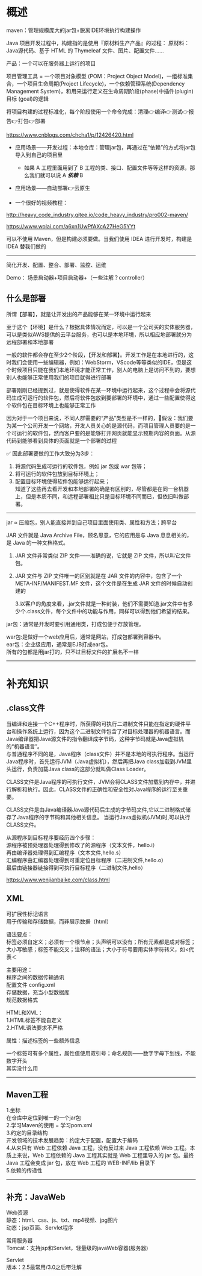 # 概述

maven：管理规模庞大的jar包+脱离IDE环境执行构建操作  

Java 项目开发过程中，构建指的是使用『原材料生产产品』的过程：
原材料：Java源代码、基于 HTML 的 Thymeleaf 文件、图片、配置文件……  

产品：一个可以在服务器上运行的项目  


项目管理工具 = 一个项目对象模型 (POM：Project Object Model)，一组标准集合，一个项目生命周期(Project Lifecycle)，一个依赖管理系统(Dependency Management System)，和用来运行定义在生命周期阶段(phase)中插件(plugin)目标 (goal)的逻辑  


将项目构建的过程标准化，每个阶段使用一个命令完成：清理👉编译👉测试👉报告👉打包👉部署


https://www.cnblogs.com/chcha1/p/12426420.html




- 应用场景——开发过程：本地仓库：管理jar包，再通过在“依赖”的方式将jar包导入到自己的项目里
  - 如果 A 工程里面用到了 B 工程的类、接口、配置文件等等这样的资源，那么我们就可以说 A ***依赖*** B


- 应用场景——自动部署👉云原生
  

- 一个很好的视频教程：


http://heavy_code_industry.gitee.io/code_heavy_industry/pro002-maven/  



https://www.wolai.com/a6xn1UwPfAXcA27HeG5YYt  




可以不使用 Maven，但是构建必须要做。当我们使用 IDEA 进行开发时，构建是 IDEA 替我们做的


***


简化开发、配置、整合、部署、监控、运维  


Demo：
场景启动器+项目启动器+（一些注解？controller）


## 什么是部署  


所谓【部署】，就是让开发出的产品能够在某一环境中运行起来  

至于这个【环境】是什么？根据具体情况而定，可以是一个公司买的实体服务器，可以是类似AWS提供的云平台服务，也可以是本地环境，所以相应地部署就分为远程部署和本地部署  

一般的软件都会存在至少2个阶段，【开发和部署】。开发工作是在本地进行的，这时我们会使用一些编辑器，例如：WebStorm，VScode等等类似的IDE，但是这个时候项目只能在我们本地环境才能正常工作，别人的电脑上是访问不到的，要想别人也能够正常使用我们的项目就得进行部署  

部署刚刚已经提到过，就是使得软件在某一环境中运行起来，这个过程中会将源代码生成可运行的软件包，然后将软件包放到要部署的环境中，通过一些配置使得这个软件包在目标环境上也能够正常工作  

因为对于一个项目来说，不同人群需要的“产品”类型是不一样的，🌰假设：我们要为某一个公司开发一个网站，开发人员关心的是源代码，而项目管理人员要的是一个可运行的软件包，然而客户要的是能够打开网页就能显示预期内容的页面。从源代码到能够看到具体的页面就是一个部署的过程  

✅ 因此部署要做的工作大致分为3步：  
1. 将源代码生成可运行的软件包，例如 jar 包或 war 包等；  
2. 将可运行的软件包放到目标环境上；  
3. 配置目标环境使得软件包能够运行起来；  
知道了这些再去看开发和本地部署的确是有区别的，尽管都是在同一台机器上，但是本质不同，和远程部署相比只是目标环境不同而已，但依旧叫做部署。  


***

jar ≈ 压缩包，别人能直接并到自己项目里面使用类、属性和方法；跨平台  



JAR 文件就是 Java Archive File，顾名思意，它的应用是与 Java 息息相关的，是 Java 的一种文档格式。  

1. JAR 文件非常类似 ZIP 文件——准确的说，它就是 ZIP 文件，所以叫它文件包。  

2. JAR 文件与 ZIP 文件唯一的区别就是在 JAR 文件的内容中，包含了一个 META-INF/MANIFEST.MF 文件，这个文件是在生成 JAR 文件的时候自动创建的  

   3.以客户的角度来看，.jar文件就是一种封装，他们不需要知道.jar文件中有多少个.class文件，每个文件中的功能与作用，同样可以得到他们希望的结果。 


jar包：通常是开发时要引用通用类，打成包便于存放管理。  

war包:是做好一个web应用后，通常是网站，打成包部署到容器中。  
ear包：企业级应用，通常是EJB打成ear包。  
所有的包都是用jar打的，只不过目标文件的扩展名不一样  


***
# 补充知识


## .class文件  

当编译和连接一个C++程序时，所获得的可执行二进制文件只能在指定的硬件平台和操作系统上运行，因为这个二进制文件包含了对目标处理器的机器语言。而Java编译器把Java源文件的指令翻译成字节码，这种字节码就是Java虚拟机的“机器语言”。  
与普通程序不同的是，Java程序（class文件）并不是本地的可执行程序。当运行Java程序时，首先运行JVM（Java虚拟机），然后再把Java class加载到JVM里头运行，负责加载Java class的这部分就叫做Class Loader。  
 

CLASS文件是Java程序的可执行文件，JVM会将CLASS文件加载到内存中，并进行解析和执行。因此，CLASS文件的正确性和安全性对Java程序的运行至关重要。  


CLASS文件是由Java编译器Java源代码后生成的字节码文件,它以二进制格式储存了Java程序的字节码和其他相关信息。 当运行Java虚拟机(JVM)时,可以执行CLASS文件。  



从源程序到目标程序要经历四个步骤：  
源程序被预处理器处理得到修改了的源程序（文本文件，hello.i）  
再由编译器处理得到汇编程序（文本文件,hello.s）  
汇编程序由汇编器处理得到可重定位目标程序（二进制文件,hello.o）  
最后由链接器链接得到可执行目标程序（二进制文件,hello）     

https://www.wenjianbaike.com/class.html  


## **XML**  


可扩展性标记语言  
用于传输和存储数据，而非展示数据（html）  

语法要点：  
标签必须自定义；必须有一个根节点；头声明可以没有；所有元素都是成对标签；大小写敏感；标签不能交叉；注释的语法；大小于符号要用实体字符转义，如&lt;代表＜  

主要用途：  
程序之间的数据传输通讯  
配置文件 config.xml  
存储数据，充当小型数据库  
规范数据格式  


HTML和XML：  
1.HTML标签不能自定义  
2.HTML语法要求不严格  


属性：描述标签的一些额外信息  

一个标签可有多个属性，属性值使用双引号；命名规则——数字字母下划线，不能数字开头  
其实没什么用  



***

## Maven工程  
1.坐标  
在仓库中定位到唯一的一个jar包  
2.学习Maven的使用 = 学习pom.xml  
3.约定的目录结构  
开发领域的技术发展趋势：约定大于配置，配置大于编码  
4.从来只有 Web 工程依赖 Java 工程，没有反过来 Java 工程依赖 Web 工程。本质上来说，Web 工程依赖的 Java 工程其实就是 Web 工程里导入的 jar 包。最终 Java 工程会变成 jar 包，放在 Web 工程的 WEB-INF/lib 目录下  
5.依赖的传递性  




***
## 补充：JavaWeb


Web资源  
静态：html、css、js、txt、mp4视频、jpg图片  
动态：jsp页面、Servlet程序  


常用服务器  
Tomcat：支持jsp和Servlet，轻量级的javaWeb容器(服务器)  

Servlet  
版本：2.5最常用/3.0之后带注解  
